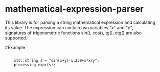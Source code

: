 # mathematical-expression-parser

This library is for parsing a string mathematical expression and calculating its value. The expression can contain two variables "x" and "y",   
signatures of trigonometric functions sin(), cos(), tg(), ctg() are also supported.   

#Example

<html>

 <body> 

  <p><code>
    std::string s = "sin(x+y)-1.239+x*x/y";<wbr>
    processing_expr(s);<wbr>
  </code></p>
 </body>
</html>

